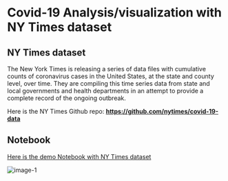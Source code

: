 # Covid-19 Analysis/visualization with NY Times dataset

## NY Times dataset
The New York Times is releasing a series of data files with cumulative counts of coronavirus cases in the United States, at the state and county level, over time. They are compiling this time series data from state and local governments and health departments in an attempt to provide a complete record of the ongoing outbreak.

Here is the NY Times Github repo: **https://github.com/nytimes/covid-19-data**


## Notebook
[Here is the demo Notebook with NY Times dataset](https://github.com/tirthajyoti/Covid-19-analysis/blob/master/Notebook/NYTCovid-test.ipynb)

![image-1](https://raw.githubusercontent.com/tirthajyoti/Covid-19-analysis/master/images/NYT-Covid-collage.png)


